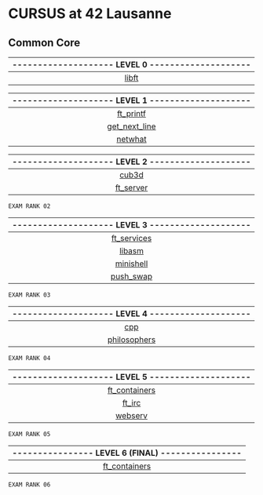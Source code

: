 
# CURSUS at 42 Lausanne

## Common Core

| -------------------- LEVEL 0 -------------------- |
| :-----------------: |
| [libft](./0-libft) |

| -------------------- LEVEL 1 -------------------- |
| :-----------------: |
| [ft_printf](./1-ft_printf) |
| [get_next_line](./1-get_next_line) |
| [netwhat](./1-netwhat) |

| -------------------- LEVEL 2 -------------------- |
| :-----------------: |
| [cub3d](./2-cub3d) |
| [ft_server](./2-ft_server)|

    EXAM RANK 02

| -------------------- LEVEL 3 -------------------- |
| :-----------------: |
| [ft_services](./3-ft_services) |
| [libasm](./3-libasm) |
| [minishell](./3.minishell) |
| [push_swap](./3-push_swap) |

    EXAM RANK 03

| -------------------- LEVEL 4 -------------------- |
| :-----------------: |
| [cpp](./4-cpp) |
| [philosophers](./4-philosophers) |

    EXAM RANK 04

| -------------------- LEVEL 5 -------------------- |
| :-----------------: |
| [ft_containers](./5-ft_containers) |
| [ft_irc](./5-ft_irc) |
| [webserv](./5-webserv) |

    EXAM RANK 05

| ---------------- LEVEL 6 (FINAL) ---------------- |
| :-----------------: |
| [ft_containers](./5-ft_containers) |

    EXAM RANK 06
